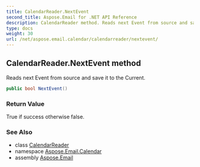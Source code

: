 ```yaml
---
title: CalendarReader.NextEvent
second_title: Aspose.Email for .NET API Reference
description: CalendarReader method. Reads next Event from source and save it to the Current
type: docs
weight: 30
url: /net/aspose.email.calendar/calendarreader/nextevent/
---
```

## CalendarReader.NextEvent method

Reads next Event from source and save it to the Current.

```csharp
public bool NextEvent()
```

### Return Value

True if success otherwise false.

### See Also

* class [CalendarReader](../)
* namespace [Aspose.Email.Calendar](../../calendarreader/)
* assembly [Aspose.Email](../../../)


